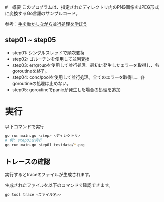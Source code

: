 #　概要
このプログラムは、指定されたディレクトリ内のPNG画像をJPEG形式に変換するGo言語のサンプルコード。

参考：[手を動かしながら並行処理を学ぼう](https://zenn.dev/knowledgework/articles/9b9abd12e7c621)


## step01 ~ step05
- step01: シングルスレッドで順次変換
- step02: ゴルーチンを使用して並列変換
- step03: errgroupを使用して並行処理。最初に発生したエラーを取得し、各goroutineを終了。
- step04: conc/poolを使用して並行処理。全てのエラーを取得し、各goroutineの処理は止めない。
- step05: goroutineでpanicが発生した場合の処理を追加

# 実行
以下コマンドで実行
```bash
go run main.go <step> <ディレクトリ> 
# 例: step01を実行
go run main.go step01 testdata/*.png
```


## トレースの確認
実行するとtraceのファイルが生成されます。

生成されたファイルを以下のコマンドで確認できます。

```bash
go tool trace <ファイル名>>
```